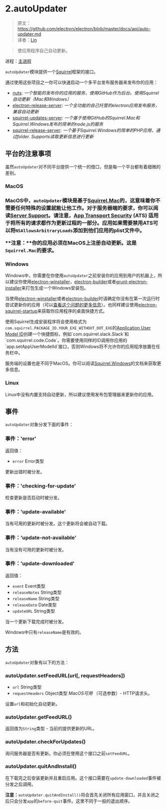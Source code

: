 # 2.autoUpdater

> 原文：https://github.com/electron/electron/blob/master/docs/api/auto-updater.md   
译者：[Lin](https://github.com/ShmilyLin)   


> 使应用程序自己自动更新。   

进程：[主进程](../../guides/glossary-of-terms.md#main-process)   


`autoUpdater`模块提供一个[Squirrel](https://github.com/Squirrel)框架的接口。   

通过使用这些项目之一你可以快速启动一个多平台发布服务器来发布你的应用：   

 * [nuts](https://github.com/GitbookIO/nuts): *一个智能的发布你的应用的服务，使用GitHub作为后台。使用Squirrel自动更新（Mac和Windows）*   
 * [electron-release-server](https://github.com/ArekSredzki/electron-release-server): *一个全功能的自己托管的electron应用发布服务，兼容自动更新*   
 * [squirrel-updates-server](https://github.com/Aluxian/squirrel-updates-server): *一个基于使用GitHub的Squirrel.Mac和Squirrel.Windows发布的简单的node.js的服务*   
 * [squirrel-release-server](https://github.com/Arcath/squirrel-release-server): *一个基于Squirrel.Windows的简单的PHP应用，通过folder. Supports读取更新信息进行更新*

<h2 id="platform-notices">平台的注意事项</h2>

虽然`autoUpdater`对不同平台提供一个统一的借口，但是每一个平台都有着细微的差别。   

<h3 id="macOS">MacOS<h3>   

MacOS中，`autoUpdater`模块是基于[Squirrel.Mac](https://github.com/Squirrel/Squirrel.Mac)的，这意味着你不需要任何特殊的设置就能让他工作。对于服务器端的要求，你可以阅读[Server Support](https://github.com/Squirrel/Squirrel.Mac#server-support)。请注意，[App Transport Security](https://developer.apple.com/library/content/documentation/General/Reference/InfoPlistKeyReference/Articles/CocoaKeys.html#//apple_ref/doc/uid/TP40009251-SW35) (ATS) 适用于将所有的请求都作为更新过程的一部分。应用如果需要禁用ATS可以将`NSAllowsArbitraryLoads`添加到他们应用的plist文件中。   

**注意：**你的应用必须在MacOS上注册自动更新。这是`Squirrel.Mac`的要求。   

<h3 id="windows">Windows</h3>

Windows中，你需要在你使用`autoUpdater`之前安装你的应用到用户的机器上，所以建议你使用[electron-winstaller](https://github.com/electron/windows-installer)，[electron-builder](https://github.com/electron-userland/electron-builder)或者[grunt-electron-installer](https://github.com/electron/grunt-electron-installer)来打包生成一个Windows安装包。   

当使用[electron-winstaller]()或者[electron-builder]()时请确定你没有在第一次运行时尝试更新你的应用（可以[查看这个问题的更多信息](https://github.com/electron/electron/issues/7155)）。也同样建议使用[electron-squirrel-startup](https://github.com/mongodb-js/electron-squirrel-startup)来获取你应用程序的桌面快捷方式。   

使用Squirrel生成安装程序将会使用格式为`com.squirrel.PACKAGE_ID.YOUR_EXE_WITHOUT_DOT_EXE`的[Application User Model ID](https://msdn.microsoft.com/en-us/library/windows/desktop/dd378459(v=vs.85).aspx)创建一个快捷图标，例如`com.squirrel.slack.Slack`和`com.squirrel.code.Code`。你需要使用同样的ID调用你应用的`app.setAppUserModelId`接口，否则Windows将不允许你的应用程序放置在任务栏中。   

服务端的设置也是不同于MacOS。你可以阅读[Squirrel.Windows](https://github.com/Squirrel/Squirrel.Windows)的文档来获取更多信息。   

<h3 id="linux">Linux</h3>

Linux中没有内置支持自动更新，所以建议使用发布包管理器来更新你的应用。   

<h2 id="events">事件</h2>

`autoUpdater`对象分发下面的事件：

<h3 id="event-error">事件：'error'</h3>

返回值：

 * `error` Error类型

更新出错时被分发。   

<h3 id="event-checking-for-update">事件：'checking-for-update'</h3>

检查更新是否启动时被分发。

<h3 id="event-update-available">事件：'update-available'</h3>

当有可用的更新时被分发。这个更新将会被自动下载。

<h3 id="event-update-not-available">事件：'update-not-available'</h3>

当有没有可用的更新时被分发。

<h3 id="event-update-downloaded">事件：'update-downloaded'</h3>

返回值：   

 * `event` Event类型
 * `releaseNotes` String类型
 * `releaseName` String类型
 * `releaseDate` Date类型
 * `updateURL` String类型

当一个更新下载完成时被分发。

Windows中只有`releaseName`是有效的。

<h2 id="methods">方法</h2>

`autoUpdater`对象有以下的方法：

<h3 id="autoUpdater-setFeedURL">autoUpdater.setFeedURL(url[, requestHeaders])</h3>

 * `url` String类型
 * `requestHeaders` Object类型 *MacOS可用* （可选参数）- HTTP请求头。

设置`url`和初始化自动更新。    

<h3 id="autoUpdater-getFeedURL">autoUpdater.getFeedURL()</h3>

返回值为`String`类型 - 当前的提供更新的URL。   

<h3 id="autoUpdater-checkForUpdates">autoUpdater.checkForUpdates()</h3>

询问服务器是否有更新。你必须在使用这个接口之前`setFeedURL`。

<h3 id="autoUpdater-quitAndInstall">autoUpdater.quitAndInstall()</h3>

在下载完之后安装更新并且重启应用。这个接口需要在`update-downloaded`事件被分发之后调用。

**注意：**`autoUpdater.quitAndInstall()`将会首先关闭所有应用窗口，并且关闭之后只会分发`app`的`before-quit`事件。这里不同于一般的退出顺序。
